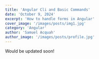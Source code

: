 ```yaml
---
title: 'Angular Cli and Basic Commands'
date: 'October 9, 2024'
excerpt: 'How to handle forms in Angular'
cover_image: '/images/posts/img1.jpg'
category: 'Angular'
author: 'Samuel Acquah'
author_image: '/images/posts/profile.jpg'
---
```


<!-- Markdown generator - https://jaspervdj.be/lorem-markdownum/ -->


Would be updated soon!

